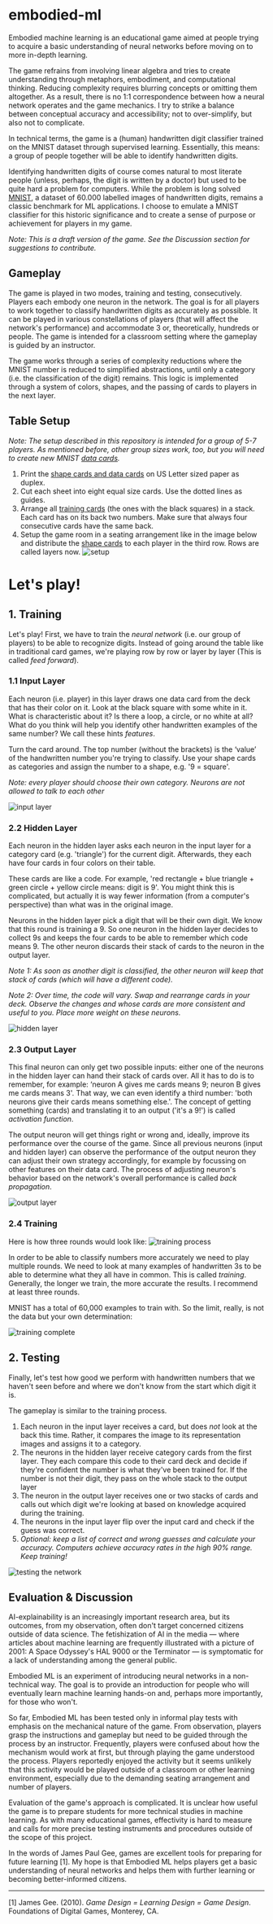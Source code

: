 # embodied-ml

Embodied machine learning is an educational game aimed at people trying to acquire a basic understanding of neural networks before moving on to more in-depth learning.

The game refrains from involving linear algebra and tries to create understanding through metaphors, embodiment, and computational thinking. Reducing complexity requires blurring concepts or omitting them altogether. As a result, there is no 1:1 correspondence between how a neural network operates and the game mechanics. I try to strike a balance between conceptual accuracy and accessibility; not to over-simplify, but also not to complicate.

In technical terms, the game is a (human) handwritten digit classifier trained on the MNIST dataset through supervised learning. Essentially, this means: a group of people together will be able to identify handwritten digits.

Identifying handwritten digits of course comes natural to most literate people (unless, perhaps, the digit is written by a doctor) but used to be quite hard a problem for computers. While the problem is long solved [MNIST](https://en.wikipedia.org/wiki/MNIST_database), a dataset of 60.000 labelled images of handwritten digits, remains a classic benchmark for ML applications. I choose to emulate a MNIST classifier for this historic significance and to create a sense of purpose or achievement for players in my game.

*Note: This is a draft version of the game. See the Discussion section for suggestions to contribute.*


## Gameplay

The game is played in two modes, training and testing, consecutively. Players each embody one neuron in the network. The goal is for all players to work together to classify handwritten digits as accurately as possible. It can be played in various constellations of players (that will affect the network's performance) and accommodate 3 or, theoretically, hundreds or people. The game is intended for a classroom setting where the gameplay is guided by an instructor.

The game works through a series of complexity reductions where the MNIST number is reduced to simplified abstractions, until only a category (i.e. the classification of the digit) remains.
This logic is implemented through a system of colors, shapes, and the passing of cards to players in the next layer.


## Table Setup

*Note: The setup described in this repository is intended for a group of 5-7 players. As mentioned before, other group sizes work, too, but you will need to create new MNIST [data cards](resources/cards.indd).*

1. Print the [shape cards and data cards](resources/cards.pdf) on US Letter sized paper as duplex.
2. Cut each sheet into eight equal size cards. Use the dotted lines as guides.
3. Arrange all [training cards](assets/print-sheet-data.png) (the ones with the black squares) in a stack. Each card has on its back two numbers. Make sure that always four consecutive cards have the same back.
4. Setup the game room in a seating arrangement like in the image below and distribute the [shape cards](assets/print-sheet-shapes.png) to each player in the third row. Rows are called layers now.
	![setup](assets/setup.png)


# Let's play!

## 1. Training

Let's play! First, we have to train the *neural network* (i.e. our group of players) to be able to recognize digits.
Instead of going around the table like in traditional card games, we're playing row by row or layer by layer (This is called *feed forward*).

### 1.1 Input Layer
Each neuron (i.e. player) in this layer draws one data card from the deck that has their color on it. Look at the black square with some white in it. What is characteristic about it? Is there a loop, a circle, or no white at all? What do you think will help you identify other handwritten examples of the same number? We call these hints *features*.
 
Turn the card around. The top number (without the brackets) is the ‘value’ of the handwritten number you're trying to classify. Use your shape cards as categories and assign the number to a shape, e.g. '9 = square'.

*Note: every player should choose their own category. Neurons are not allowed to talk to each other*

![input layer](assets/input-layer.gif)

### 2.2 Hidden Layer
Each neuron in the hidden layer asks each neuron in the input layer for a category card (e.g. 'triangle') for the current digit. Afterwards, they each have four cards in four colors on their table. 

These cards are like a code. For example, 'red rectangle + blue triangle + green circle + yellow circle means: digit is 9'. You might think this is complicated, but actually it is way fewer information (from a computer's perspective) than what was in the original image.

Neurons in the hidden layer pick a digit that will be their own digit. We know that this round is training a 9. So one neuron in the hidden layer decides to collect 9s and keeps the four cards to be able to remember which code means 9. The other neuron discards their stack of cards to the neuron in the output layer.

*Note 1: As soon as another digit is classified, the other neuron will keep that stack of cards (which will have a different code).*

*Note 2: Over time, the code will vary. Swap and rearrange cards in your deck. Observe the changes and whose cards are more consistent and useful to you. Place more weight on these neurons.*

![hidden layer](assets/hidden-layer.gif)


### 2.3 Output Layer

This final neuron can only get two possible inputs: either one of the neurons in the hidden layer can hand their stack of cards over. All it has to do is to remember, for example: ‘neuron A gives me cards means 9; neuron B gives me cards means 3'. That way, we can even identify a third number: 'both neurons give their cards means something else.'. The concept of getting something (cards) and translating it to an output ('it's a 9!') is called *activation function*.

The output neuron will get things right or wrong and, ideally, improve its performance over the course of the game. Since all previous neurons (input and hidden layer) can observe the performance of the output neuron they can adjust their own strategy accordingly, for example by focussing on other features on their data card. The process of adjusting neuron's behavior based on the network's overall performance is called *back propagation*.

![output layer](assets/output-layer.gif)


### 2.4 Training

Here is how three rounds would look like:
![training process](assets/training.gif)

In order to be able to classify numbers more accurately we need to play multiple rounds. We need to look at many examples of handwritten 3s to be able to determine what they all have in common. This is called *training*. Generally, the longer we train, the more accurate the results. I recommend at least three rounds.

MNIST has a total of 60,000 examples to train with. So the limit, really, is not the data but your own determination:

![training complete](assets/training-complete.png)


## 2. Testing

Finally, let's test how good we perform with handwritten numbers that we haven't seen before and where we don't know from the start which digit it is.

The gameplay is similar to the training process. 

1. Each neuron in the input layer receives a card, but does *not* look at the back this time. Rather, it compares the image to its representation images and assigns it to a category.
2. The neurons in the hidden layer receive category cards from the first layer. They each compare this code to their card deck and decide if they're confident the number is what they've been trained for. If the number is not their digit, they pass on the whole stack to the output layer
3. The neuron in the output layer receives one or two stacks of cards and calls out which digit we're looking at based on knowledge acquired during the training.
4. The neurons in the input layer flip over the input card and check if the guess was correct.
5. *Optional: keep a list of correct and wrong guesses and calculate your accuracy. Computers achieve accuracy rates in the high 90% range. Keep training!*

![testing the network](assets/testing.gif)



## Evaluation & Discussion

AI-explainability is an increasingly important research area, but its outcomes, from my observation, often don't target concerned citizens outside of data science. The fetishization of AI in the media — where articles about machine learning are frequently illustrated with a picture of 2001: A Space Odyssey's HAL 9000 or the Terminator — is symptomatic for a lack of understanding among the general public.

Embodied ML is an experiment of introducing neural networks in a non-technical way. The goal is to provide an introduction for people who  will eventually learn machine learning hands-on and, perhaps more importantly, for those who won't. 

So far, Embodied ML has been tested only in informal play tests with emphasis on the mechanical nature of the game. From observation, players grasp the instructions and gameplay but need to be guided through the process by an instructor. Frequently, players were confused about how the mechanism would work at first, but through playing the game understood the process. Players reportedly enjoyed the activity but it seems unlikely that this activity would be played outside of a classroom or other learning environment, especially due to the demanding seating arrangement and number of players.

Evaluation of the game's approach is complicated. It is unclear how useful the game is to prepare students for more technical studies in machine learning. As with many educational games, effectivity is hard to measure and calls for more precise testing instruments and procedures outside of the scope of this project. 

In the words of James Paul Gee, games are excellent tools for preparing for future learning [1]. My hope is that Embodied ML helps players get a basic understanding of neural networks and helps them with further learning or becoming better-informed citizens.

---

[1] James Gee. (2010). *Game Design = Learning Design = Game Design*. Foundations of Digital Games, Monterey, CA.